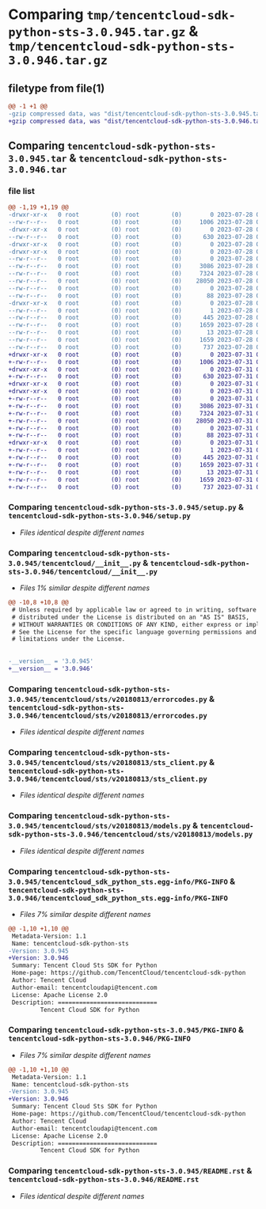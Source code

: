 # Comparing `tmp/tencentcloud-sdk-python-sts-3.0.945.tar.gz` & `tmp/tencentcloud-sdk-python-sts-3.0.946.tar.gz`

## filetype from file(1)

```diff
@@ -1 +1 @@
-gzip compressed data, was "dist/tencentcloud-sdk-python-sts-3.0.945.tar", last modified: Fri Jul 28 00:35:09 2023, max compression
+gzip compressed data, was "dist/tencentcloud-sdk-python-sts-3.0.946.tar", last modified: Mon Jul 31 00:35:28 2023, max compression
```

## Comparing `tencentcloud-sdk-python-sts-3.0.945.tar` & `tencentcloud-sdk-python-sts-3.0.946.tar`

### file list

```diff
@@ -1,19 +1,19 @@
-drwxr-xr-x   0 root         (0) root         (0)        0 2023-07-28 00:35:09.000000 tencentcloud-sdk-python-sts-3.0.945/
--rw-r--r--   0 root         (0) root         (0)     1006 2023-07-28 00:35:09.000000 tencentcloud-sdk-python-sts-3.0.945/setup.py
-drwxr-xr-x   0 root         (0) root         (0)        0 2023-07-28 00:35:09.000000 tencentcloud-sdk-python-sts-3.0.945/tencentcloud/
--rw-r--r--   0 root         (0) root         (0)      630 2023-07-28 00:35:09.000000 tencentcloud-sdk-python-sts-3.0.945/tencentcloud/__init__.py
-drwxr-xr-x   0 root         (0) root         (0)        0 2023-07-28 00:35:09.000000 tencentcloud-sdk-python-sts-3.0.945/tencentcloud/sts/
-drwxr-xr-x   0 root         (0) root         (0)        0 2023-07-28 00:35:09.000000 tencentcloud-sdk-python-sts-3.0.945/tencentcloud/sts/v20180813/
--rw-r--r--   0 root         (0) root         (0)        0 2023-07-28 00:35:09.000000 tencentcloud-sdk-python-sts-3.0.945/tencentcloud/sts/v20180813/__init__.py
--rw-r--r--   0 root         (0) root         (0)     3086 2023-07-28 00:35:09.000000 tencentcloud-sdk-python-sts-3.0.945/tencentcloud/sts/v20180813/errorcodes.py
--rw-r--r--   0 root         (0) root         (0)     7324 2023-07-28 00:35:09.000000 tencentcloud-sdk-python-sts-3.0.945/tencentcloud/sts/v20180813/sts_client.py
--rw-r--r--   0 root         (0) root         (0)    28050 2023-07-28 00:35:09.000000 tencentcloud-sdk-python-sts-3.0.945/tencentcloud/sts/v20180813/models.py
--rw-r--r--   0 root         (0) root         (0)        0 2023-07-28 00:35:09.000000 tencentcloud-sdk-python-sts-3.0.945/tencentcloud/sts/__init__.py
--rw-r--r--   0 root         (0) root         (0)       88 2023-07-28 00:35:09.000000 tencentcloud-sdk-python-sts-3.0.945/setup.cfg
-drwxr-xr-x   0 root         (0) root         (0)        0 2023-07-28 00:35:09.000000 tencentcloud-sdk-python-sts-3.0.945/tencentcloud_sdk_python_sts.egg-info/
--rw-r--r--   0 root         (0) root         (0)        1 2023-07-28 00:35:09.000000 tencentcloud-sdk-python-sts-3.0.945/tencentcloud_sdk_python_sts.egg-info/dependency_links.txt
--rw-r--r--   0 root         (0) root         (0)      445 2023-07-28 00:35:09.000000 tencentcloud-sdk-python-sts-3.0.945/tencentcloud_sdk_python_sts.egg-info/SOURCES.txt
--rw-r--r--   0 root         (0) root         (0)     1659 2023-07-28 00:35:09.000000 tencentcloud-sdk-python-sts-3.0.945/tencentcloud_sdk_python_sts.egg-info/PKG-INFO
--rw-r--r--   0 root         (0) root         (0)       13 2023-07-28 00:35:09.000000 tencentcloud-sdk-python-sts-3.0.945/tencentcloud_sdk_python_sts.egg-info/top_level.txt
--rw-r--r--   0 root         (0) root         (0)     1659 2023-07-28 00:35:09.000000 tencentcloud-sdk-python-sts-3.0.945/PKG-INFO
--rw-r--r--   0 root         (0) root         (0)      737 2023-07-28 00:35:09.000000 tencentcloud-sdk-python-sts-3.0.945/README.rst
+drwxr-xr-x   0 root         (0) root         (0)        0 2023-07-31 00:35:28.000000 tencentcloud-sdk-python-sts-3.0.946/
+-rw-r--r--   0 root         (0) root         (0)     1006 2023-07-31 00:35:28.000000 tencentcloud-sdk-python-sts-3.0.946/setup.py
+drwxr-xr-x   0 root         (0) root         (0)        0 2023-07-31 00:35:28.000000 tencentcloud-sdk-python-sts-3.0.946/tencentcloud/
+-rw-r--r--   0 root         (0) root         (0)      630 2023-07-31 00:35:28.000000 tencentcloud-sdk-python-sts-3.0.946/tencentcloud/__init__.py
+drwxr-xr-x   0 root         (0) root         (0)        0 2023-07-31 00:35:28.000000 tencentcloud-sdk-python-sts-3.0.946/tencentcloud/sts/
+drwxr-xr-x   0 root         (0) root         (0)        0 2023-07-31 00:35:28.000000 tencentcloud-sdk-python-sts-3.0.946/tencentcloud/sts/v20180813/
+-rw-r--r--   0 root         (0) root         (0)        0 2023-07-31 00:35:28.000000 tencentcloud-sdk-python-sts-3.0.946/tencentcloud/sts/v20180813/__init__.py
+-rw-r--r--   0 root         (0) root         (0)     3086 2023-07-31 00:35:28.000000 tencentcloud-sdk-python-sts-3.0.946/tencentcloud/sts/v20180813/errorcodes.py
+-rw-r--r--   0 root         (0) root         (0)     7324 2023-07-31 00:35:28.000000 tencentcloud-sdk-python-sts-3.0.946/tencentcloud/sts/v20180813/sts_client.py
+-rw-r--r--   0 root         (0) root         (0)    28050 2023-07-31 00:35:28.000000 tencentcloud-sdk-python-sts-3.0.946/tencentcloud/sts/v20180813/models.py
+-rw-r--r--   0 root         (0) root         (0)        0 2023-07-31 00:35:28.000000 tencentcloud-sdk-python-sts-3.0.946/tencentcloud/sts/__init__.py
+-rw-r--r--   0 root         (0) root         (0)       88 2023-07-31 00:35:28.000000 tencentcloud-sdk-python-sts-3.0.946/setup.cfg
+drwxr-xr-x   0 root         (0) root         (0)        0 2023-07-31 00:35:28.000000 tencentcloud-sdk-python-sts-3.0.946/tencentcloud_sdk_python_sts.egg-info/
+-rw-r--r--   0 root         (0) root         (0)        1 2023-07-31 00:35:28.000000 tencentcloud-sdk-python-sts-3.0.946/tencentcloud_sdk_python_sts.egg-info/dependency_links.txt
+-rw-r--r--   0 root         (0) root         (0)      445 2023-07-31 00:35:28.000000 tencentcloud-sdk-python-sts-3.0.946/tencentcloud_sdk_python_sts.egg-info/SOURCES.txt
+-rw-r--r--   0 root         (0) root         (0)     1659 2023-07-31 00:35:28.000000 tencentcloud-sdk-python-sts-3.0.946/tencentcloud_sdk_python_sts.egg-info/PKG-INFO
+-rw-r--r--   0 root         (0) root         (0)       13 2023-07-31 00:35:28.000000 tencentcloud-sdk-python-sts-3.0.946/tencentcloud_sdk_python_sts.egg-info/top_level.txt
+-rw-r--r--   0 root         (0) root         (0)     1659 2023-07-31 00:35:28.000000 tencentcloud-sdk-python-sts-3.0.946/PKG-INFO
+-rw-r--r--   0 root         (0) root         (0)      737 2023-07-31 00:35:28.000000 tencentcloud-sdk-python-sts-3.0.946/README.rst
```

### Comparing `tencentcloud-sdk-python-sts-3.0.945/setup.py` & `tencentcloud-sdk-python-sts-3.0.946/setup.py`

 * *Files identical despite different names*

### Comparing `tencentcloud-sdk-python-sts-3.0.945/tencentcloud/__init__.py` & `tencentcloud-sdk-python-sts-3.0.946/tencentcloud/__init__.py`

 * *Files 1% similar despite different names*

```diff
@@ -10,8 +10,8 @@
 # Unless required by applicable law or agreed to in writing, software
 # distributed under the License is distributed on an "AS IS" BASIS,
 # WITHOUT WARRANTIES OR CONDITIONS OF ANY KIND, either express or implied.
 # See the License for the specific language governing permissions and
 # limitations under the License.
 
 
-__version__ = '3.0.945'
+__version__ = '3.0.946'
```

### Comparing `tencentcloud-sdk-python-sts-3.0.945/tencentcloud/sts/v20180813/errorcodes.py` & `tencentcloud-sdk-python-sts-3.0.946/tencentcloud/sts/v20180813/errorcodes.py`

 * *Files identical despite different names*

### Comparing `tencentcloud-sdk-python-sts-3.0.945/tencentcloud/sts/v20180813/sts_client.py` & `tencentcloud-sdk-python-sts-3.0.946/tencentcloud/sts/v20180813/sts_client.py`

 * *Files identical despite different names*

### Comparing `tencentcloud-sdk-python-sts-3.0.945/tencentcloud/sts/v20180813/models.py` & `tencentcloud-sdk-python-sts-3.0.946/tencentcloud/sts/v20180813/models.py`

 * *Files identical despite different names*

### Comparing `tencentcloud-sdk-python-sts-3.0.945/tencentcloud_sdk_python_sts.egg-info/PKG-INFO` & `tencentcloud-sdk-python-sts-3.0.946/tencentcloud_sdk_python_sts.egg-info/PKG-INFO`

 * *Files 7% similar despite different names*

```diff
@@ -1,10 +1,10 @@
 Metadata-Version: 1.1
 Name: tencentcloud-sdk-python-sts
-Version: 3.0.945
+Version: 3.0.946
 Summary: Tencent Cloud Sts SDK for Python
 Home-page: https://github.com/TencentCloud/tencentcloud-sdk-python
 Author: Tencent Cloud
 Author-email: tencentcloudapi@tencent.com
 License: Apache License 2.0
 Description: ============================
         Tencent Cloud SDK for Python
```

### Comparing `tencentcloud-sdk-python-sts-3.0.945/PKG-INFO` & `tencentcloud-sdk-python-sts-3.0.946/PKG-INFO`

 * *Files 7% similar despite different names*

```diff
@@ -1,10 +1,10 @@
 Metadata-Version: 1.1
 Name: tencentcloud-sdk-python-sts
-Version: 3.0.945
+Version: 3.0.946
 Summary: Tencent Cloud Sts SDK for Python
 Home-page: https://github.com/TencentCloud/tencentcloud-sdk-python
 Author: Tencent Cloud
 Author-email: tencentcloudapi@tencent.com
 License: Apache License 2.0
 Description: ============================
         Tencent Cloud SDK for Python
```

### Comparing `tencentcloud-sdk-python-sts-3.0.945/README.rst` & `tencentcloud-sdk-python-sts-3.0.946/README.rst`

 * *Files identical despite different names*

